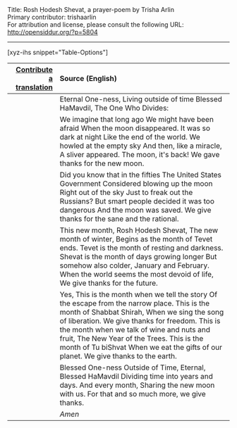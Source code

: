 <html>
<head></head>
<body>
Title: Rosh Ḥodesh Shevat, a prayer-poem by Trisha Arlin<br />
Primary contributor: trishaarlin<br />
For attribution and license, please consult the following URL: <a href="http://opensiddur.org/?p=5804">http://opensiddur.org/?p=5804</a>
<p />
<hr />

[xyz-ihs snippet="Table-Options"]<table style="margin-left: auto; margin-right: auto;" class="draggable">
<thead><tr><th id="x" style="text-align: right;"><a href="/contributing/upload/">Contribute a translation</a></th><th style="text-align: left;">Source (English)</th></tr></thead>
<tbody>
<tr>
<td style="vertical-align:top;">
<div class="liturgy" lang="he">

</span></div>
</td>
 
<td style="vertical-align:top;">
<div class="english" lang="en">
Eternal One-ness,
Living outside of time
Blessed HaMavdil,
The One Who Divides:
</div></td>
</tr>


<tr>
<td style="vertical-align:top;">
<div class="liturgy" lang="he">

</span></div>
</td>
 
<td style="vertical-align:top;">
<div class="english" lang="en">
We imagine that long ago
We might have been afraid
When the moon disappeared.
It was so dark at night
Like the end of the world.
We howled at the empty sky
And then, like a miracle,
A sliver appeared.
The moon, it's back!
We gave thanks for the new moon.
</div></td>
</tr>


<tr>
<td style="vertical-align:top;">
<div class="liturgy" lang="he">

</span></div>
</td>
 
<td style="vertical-align:top;">
<div class="english" lang="en">
Did you know that in the fifties
The United States Government
Considered blowing up the moon
Right out of the sky
Just to freak out the Russians?
But smart people decided it was too dangerous
And the moon was saved.
We give thanks for the sane and the rational.
</div></td>
</tr>


<tr>
<td style="vertical-align:top;">
<div class="liturgy" lang="he">

</span></div>
</td>
 
<td style="vertical-align:top;">
<div class="english" lang="en">
This new month,
Rosh Ḥodesh Shevat,
The new month of winter,
Begins as the month of Tevet ends.
Tevet is the month of resting and darkness.
Shevat is the month of days growing longer
But somehow also colder,
January and February.
When the world seems the most devoid of life,
We give thanks for the future.
</div></td>
</tr>


<tr>
<td style="vertical-align:top;">
<div class="liturgy" lang="he">

</span></div>
</td>
 
<td style="vertical-align:top;">
<div class="english" lang="en">
Yes,
This is the month when we tell the story
Of the escape from the narrow place.
This is the month of Shabbat Shirah,
When we sing the song of liberation.
We give thanks for freedom.
This is the month when we talk of wine and nuts and fruit,
The New Year of the Trees.
This is the month of Tu biShvat
When we eat the gifts of our planet.
We give thanks to the earth.
</div></td>
</tr>


<tr>
<td style="vertical-align:top;">
<div class="liturgy" lang="he">

</span></div>
</td>
 
<td style="vertical-align:top;">
<div class="english" lang="en">
Blessed One-ness
Outside of Time, Eternal,
Blessed HaMavdil
Dividing time into years and days.
And every month,
Sharing the new moon with us.
For that and so much more, we give thanks.
</div></td>
</tr>


<tr>
<td style="vertical-align:top;">
<div class="liturgy" lang="he">

</span></div>
</td>
 
<td style="vertical-align:top;">
<div class="english" lang="en">
<em>Amen</em>
</div></td>
</tr>
</tbody></table>
</body>
</html>